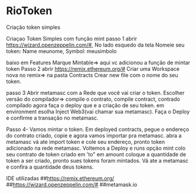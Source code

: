 # RioToken
Criação token simples 

Criaçao Token Simples com função mint
passo 1 abrir https://wizard.openzeppelin.com/#, 
No lado esquedo da tela Nomeie seu token: Name meunome, Symbol: meusimbolo

baixo em Features
Marque Mintable=> aqui vc adicionou a função de mintar token
Passo 2 abrir https://remix.ethereum.org/# 
Criar uma Workspace nova no remix=> na pasta Contracts Crear new file com o nome do seu token.

passo 3
Abrir metamasc com a Rede que você vai criar o token.
Escolher versão do compilador=> 
compile o contrato, compile contract, contrado compilado agora faça o deploy que e a criação de seu token.
em environment esolha Inject Web3(vai chamar sua metamasc).
Faça o Deploy e confirme a transação no metamasc.

Passo 4- Vamos mintar o token.
Em deployed contracts, pegue o endereço do contrato criado, copie e agora vamos importar pra metamasc.
abra a metamasc vá ate import token e cole seu endereço, pronto token adicionado na rede metamasc.
Voltemos a Deploy e runs
opção mint colo seu contrato de token criado em 'to" em amount coloque a quantidade de token a ser criado, pronto sues tokens foram mintados.
Vá ate a metamasc e confira a quantidade deus tokens.

IDE utilizadas
##https://remix.ethereum.org/
##https://wizard.openzeppelin.com/#
##metamask.io
